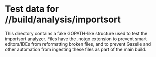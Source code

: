 Test data for //build/analysis/importsort
===

This directory contains a fake GOPATH-like structure used to test the importsort analyzer. Files have the .notgo extension to prevent smart editors/IDEs from reformatting broken files, and to prevent Gazelle and other automation from ingesting these files as part of the main build.